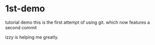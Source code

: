# 1st-demo
tutorial demo 
this is the first attempt of using git. 
which now features a second commit 



izzy is helping me greatly. 